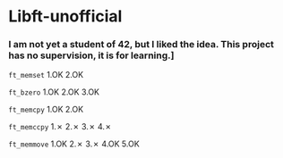 # Libft-unofficial

### I am not yet a student of 42, but I liked the idea. This project has no supervision, it is for learning.]

`ft_memset` 1.OK 2.OK <p>
`ft_bzero` 1.OK 2.OK 3.OK <p>
`ft_memcpy` 1.OK 2.OK <p>
`ft_memccpy` 1.✗ 2.✗ 3.✗ 4.✗ <p>
`ft_memmove` 1.OK 2.✗ 3.✗ 4.OK 5.OK <p>
